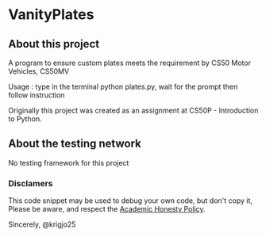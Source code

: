 # VanityPlates

## About this project

A program to ensure custom plates meets
the requirement by CS50 Motor Vehicles, CS50MV

Usage : type in the terminal python plates.py,
wait for the prompt then follow instruction

Originally this project was created as an assignment at CS50P - Introduction to Python.

##  About the testing network

No testing framework for this project

###  Disclamers

This code snippet may be used to debug
your own code, but don't copy it,
Please be aware, and respect the [Academic Honesty Policy](https://cs50.harvard.edu/x/2023/honesty/).

Sincerely,
@krigjo25
